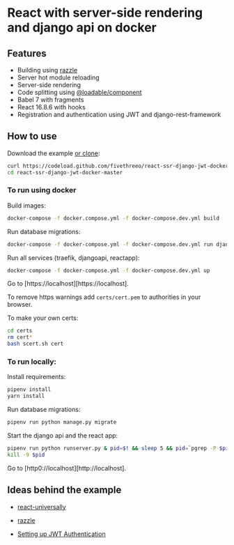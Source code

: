 # React with server-side rendering and django api on docker

## Features

* Building using [razzle][razzle]
* Server hot module reloading
* Server-side rendering
* Code splitting using [@loadable/component][@loadable/component]
* Babel 7 with fragments
* React 16.8.6 with hooks
* Registration and authentication using JWT and django-rest-framework

## How to use

Download the example [or clone](https://github.com/fivethreeo/react-ssr-django-jwt-docker.git):

```bash
curl https://codeload.github.com/fivethreeo/react-ssr-django-jwt-docker/tar.gz/master | tar -xz react-ssr-django-jwt-docker-master
cd react-ssr-django-jwt-docker-master
```

### To run using docker

Build images:

```bash
docker-compose -f docker.compose.yml -f docker-compose.dev.yml build
```

Run database migrations:

```bash
docker-compose -f docker-compose.yml -f docker-compose.dev.yml run djangoapi python manage.py migrate
```

Run all services (traefik, djangoapi, reactapp):

```bash
docker-compose -f docker-compose.yml -f docker-compose.dev.yml up
```

Go to [https://localhost][https://localhost].

To remove https warnings add `certs/cert.pem` to authorities in your browser.

To make your own certs:

```bash
cd certs
rm cert*
bash scert.sh cert
```

### To run locally:

Install requirements:

```bash
pipenv install
yarn install
```

Run database migrations:

```bash
pipenv run python manage.py migrate
```

Start the django api and the react app:

```bash
pipenv run python runserver.py & pid=$! && sleep 5 && pid=`pgrep -P $pid` && yarn start
kill -9 $pid
```

Go to [http0://localhost][http://localhost].

## Ideas behind the example

* [react-universally][react-universally]
* [razzle][razzle]
* [Setting up JWT Authentication][JWT A]

  [react-universally]: <https://github.com/ctrlplusb/react-universally>
  [razzle]: <https://github.com/jaredpalmer/razzle>
  [JWT A]: <https://thinkster.io/tutorials/django-json-api/authentication>
  [@loadable/component]: <https://github.com/smooth-code/loadable-components#readme>

